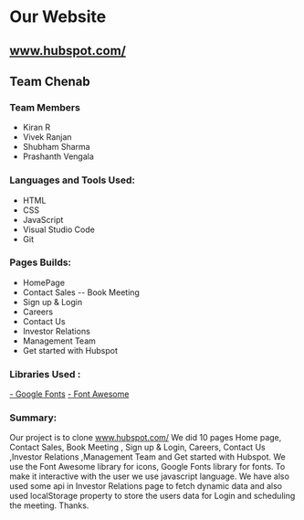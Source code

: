 # Our Website

## www.hubspot.com/

## Team Chenab

### Team Members
 
- Kiran R
- Vivek Ranjan
- Shubham Sharma
- Prashanth Vengala

### Languages and Tools Used:

- HTML
- CSS
- JavaScript
- Visual Studio Code
- Git

### Pages Builds:

- HomePage
- Contact Sales
-- Book Meeting 
- Sign up & Login
- Careers
- Contact Us
- Investor Relations
- Management Team
- Get started with Hubspot

### Libraries Used :

<a href="https://fonts.google.com/">- Google Fonts</a>
<a href="https://fontawesome.com/">- Font Awesome</a>

### Summary:

Our project is to clone www.hubspot.com/ We did 10 pages Home page, Contact Sales, Book Meeting , Sign up & Login, Careers, Contact Us ,Investor Relations ,Management Team and Get started with Hubspot. We use the Font Awesome library for icons, Google Fonts library for fonts. To make it interactive with the user we use javascript language. We have also used some api in Investor Relations page to fetch dynamic data and also used localStorage property to store the users data for Login and scheduling the meeting.
Thanks.
